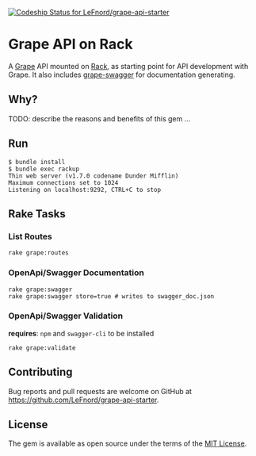 [ ![Codeship Status for LeFnord/grape-api-starter](https://codeship.com/projects/12350290-4232-0134-4db1-5a9bff506e9c/status?branch=master)](https://codeship.com/projects/168124)

# Grape API on Rack

A [Grape](http://github.com/ruby-grape/grape) API mounted on [Rack](https://github.com/rack/rack), as starting point for API development with Grape. It also includes [grape-swagger](http://github.com/ruby-grape/grape-swagger) for documentation generating.

## Why?

TODO: describe the reasons and benefits of this gem …

## Run

```
$ bundle install
$ bundle exec rackup
Thin web server (v1.7.0 codename Dunder Mifflin)
Maximum connections set to 1024
Listening on localhost:9292, CTRL+C to stop
```

## Rake Tasks

### List Routes

```
rake grape:routes
```

### OpenApi/Swagger Documentation

```
rake grape:swagger
rake grape:swagger store=true # writes to swagger_doc.json
```

### OpenApi/Swagger Validation

**requires**: `npm` and `swagger-cli` to be installed

```
rake grape:validate
```

## Contributing

Bug reports and pull requests are welcome on GitHub at https://github.com/LeFnord/grape-api-starter.


## License

The gem is available as open source under the terms of the [MIT License](LICENSE).

